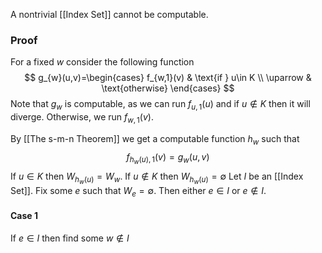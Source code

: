 A nontrivial [[Index Set]] cannot be computable.
### Proof
For a fixed $w$ consider the following function
$$
g_{w}(u,v)=\begin{cases}
f_{w,1}(v) & \text{if } u\in K \\
\uparrow & \text{otherwise}
\end{cases}
$$
Note that $g_{w}$ is computable, as we can run $f_{u,1}(u)$ and if $u\not\in K$ then it will diverge. Otherwise, we run $f_{w,1}(v)$.

By [[The s-m-n Theorem]] we get a computable function $h_{w}$ such that 
$$
f_{h_{w}(u),1}(v) = g_{w}(u,v)
$$
If $u\in K$ then $W_{h_{w}(u)}=W_{w}$. 
If $u\not\in K$ then $W_{h_{w}(u)}=\emptyset$
Let $I$ be an [[Index Set]].
Fix some $e$ such that $W_{e}=\emptyset$. 
Then either $e\in I$ or $e\not\in I$.
#### Case 1
If $e\in I$ then find some $w\not\in I$ 
